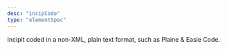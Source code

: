 ```yaml
---
desc: "incipCode"
type: "elementSpec"
---
```


Incipit coded in a non-XML, plain text format, such as Plaine &amp; Easie Code.